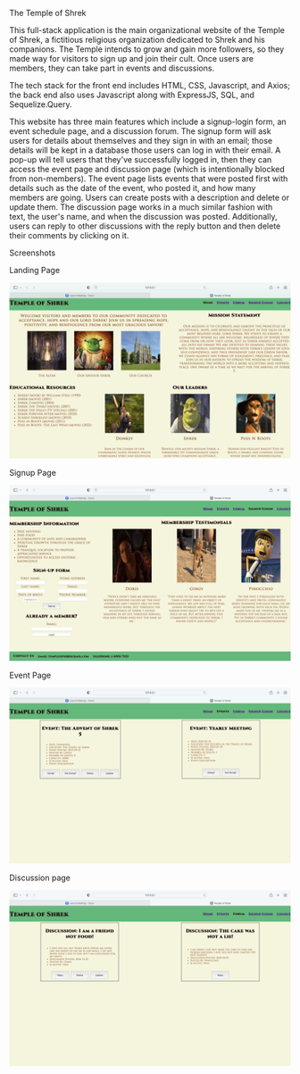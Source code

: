 The Temple of Shrek

This full-stack application is the main organizational website of the Temple of Shrek, a fictitious religious organization dedicated to Shrek and his companions. The Temple intends to grow and gain more followers, so they made way for visitors to sign up and join their cult. Once users are members, they can take part in events and discussions.

The tech stack for the front end includes HTML, CSS, Javascript, and Axios; the back end also uses Javascript along with ExpressJS, SQL, and Sequelize.Query.

This website has three main features which include a signup-login form, an event schedule page, and a discussion forum. The signup form will ask users for details about themselves and they sign in with an email; those details will be kept in a database those users can log in with their email. A pop-up will tell users that they've successfully logged in, then they can access the event page and discussion page (which is intentionally blocked from non-members). The event page lists events that were posted first with details such as the date of the event, who posted it, and how many members are going. Users can create posts with a description and delete or update them. The discussion page works in a much similar fashion with text, the user's name, and when the discussion was posted. Additionally, users can reply to other discussions with the reply button and then delete their comments by clicking on it.  

Screenshots

Landing Page

<img src="Screenshot 2023-06-27 at 15.07.50.png" alt="landing-page"/>

Signup Page

<img src="Screenshot 2023-06-27 at 15.08.00.png" alt="signup-page"/>

Event Page

<img src="Screenshot 2023-06-27 at 16.05.13.png" alt="event-page"/>

Discussion page 

<img src="Screenshot 2023-06-27 at 16.05.19.png" alt="discussion-page"/>
